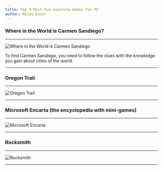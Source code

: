 ```yaml
---
title: Top 4 Most Fun Learning Games for PC
author: Miles Exner
---
```

### Where in the World is Carmen Sandiego?
***
![Where in the World is Carmen Sandiego](http://www.bestoldgames.net/img/ss/where-in-the-world-is-carmen-sandiego/where-in-the-world-is-carmen-sandiego-ss2.png)

To find Carmen Sandiego, you need to follow the clues with the knowledge you gain about cities of the world.
***
### Oregon Trail
***
![Oregon Trail](https://thisisshagg.files.wordpress.com/2010/09/river2.png)

***
### Microsoft Encarta (the encyclopedia with mini-games)
***
![Microsoft Encarta](http://www.cdaccess.com/gifs/pc/front/large/msenca96.gif)

***
### Rocksmith
***
![Rocksmith](https://upload.wikimedia.org/wikipedia/en/a/ae/Rocksmith_2014_cover.jpg)

***
